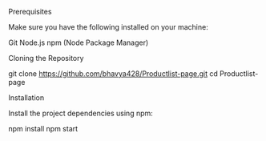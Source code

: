 Prerequisites

Make sure you have the following installed on your machine:

Git
Node.js
npm (Node Package Manager)

Cloning the Repository

git clone https://github.com/bhavya428/Productlist-page.git
cd Productlist-page

Installation

Install the project dependencies using npm:

npm install
npm start